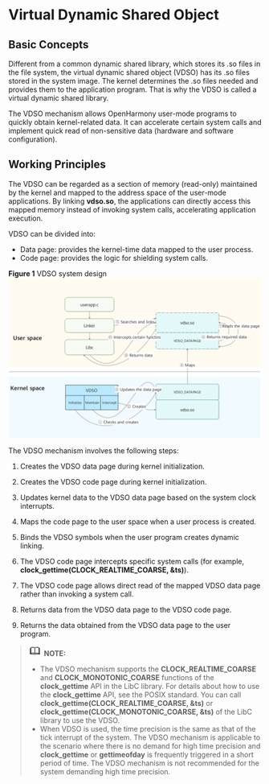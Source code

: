 # Virtual Dynamic Shared Object

## Basic Concepts<a name="section174577181688"></a>

Different from a common dynamic shared library, which stores its .so files in the file system, the virtual dynamic shared object \(VDSO\) has its .so files stored in the system image. The kernel determines the .so files needed and provides them to the application program. That is why the VDSO is called a virtual dynamic shared library.

The VDSO mechanism allows OpenHarmony user-mode programs to quickly obtain kernel-related data. It can accelerate certain system calls and implement quick read of non-sensitive data \(hardware and software configuration\).

## Working Principles<a name="section546363114810"></a>

The VDSO can be regarded as a section of memory \(read-only\) maintained by the kernel and mapped to the address space of the user-mode applications. By linking  **vdso.so**, the applications can directly access this mapped memory instead of invoking system calls, accelerating application execution.

VDSO can be divided into:

-   Data page: provides the kernel-time data mapped to the user process.
-   Code page: provides the logic for shielding system calls.

**Figure  1**  VDSO system design<a name="fig1986131094711"></a>  
![](figures/vdso-system-design.jpg "vdso-system-design")

The VDSO mechanism involves the following steps:

1. Creates the VDSO data page during kernel initialization.

2. Creates the VDSO code page during kernel initialization.

3. Updates kernel data to the VDSO data page based on the system clock interrupts.

4. Maps the code page to the user space when a user process is created.

5. Binds the VDSO symbols when the user program creates dynamic linking.

6. The VDSO code page intercepts specific system calls \(for example,  **clock\_gettime\(CLOCK\_REALTIME\_COARSE, &ts\)**\).

7. The VDSO code page allows direct read of the mapped VDSO data page rather than invoking a system call.

8. Returns data from the VDSO data page to the VDSO code page.

9. Returns the data obtained from the VDSO data page to the user program.

>![](../public_sys-resources/icon-note.gif) **NOTE:** 
>-   The VDSO mechanism supports the  **CLOCK\_REALTIME\_COARSE**  and  **CLOCK\_MONOTONIC\_COARSE**  functions of the  **clock\_gettime**  API in the LibC library. For details about how to use the  **clock\_gettime**  API, see the POSIX standard. You can call  **clock\_gettime\(CLOCK\_REALTIME\_COARSE, &ts\)**  or  **clock\_gettime\(CLOCK\_MONOTONIC\_COARSE, &ts\)**  of the LibC library to use the VDSO.
>-   When VDSO is used, the time precision is the same as that of the tick interrupt of the system. The VDSO mechanism is applicable to the scenario where there is no demand for high time precision and  **clock\_gettime**  or  **gettimeofday**  is frequently triggered in a short period of time. The VDSO mechanism is not recommended for the system demanding high time precision.

